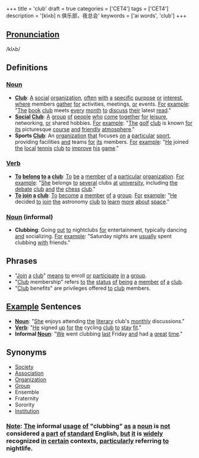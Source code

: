 +++
title = 'club'
draft = true
categories = ['CET4']
tags = ['CET4']
description = '[klʌb] n.俱乐部，夜总会'
keywords = ['ai words', 'club']
+++

## [Pronunciation](/post/pronunciation/)
/klʌb/

## Definitions
### [Noun](/post/noun/)
- **[Club](/post/club/)**: [A](/post/a/) [social](/post/social/) [organization](/post/organization/), [often](/post/often/) [with](/post/with/) [a](/post/a/) [specific](/post/specific/) [purpose](/post/purpose/) [or](/post/or/) [interest](/post/interest/), [where](/post/where/) members [gather](/post/gather/) [for](/post/for/) activities, meetings, [or](/post/or/) events. [For](/post/for/) [example](/post/example/): "[The](/post/the/) [book](/post/book/) [club](/post/club/) meets [every](/post/every/) [month](/post/month/) [to](/post/to/) [discuss](/post/discuss/) [their](/post/their/) latest [read](/post/read/)."
- **[Social](/post/social/) [Club](/post/club/)**: [A](/post/a/) [group](/post/group/) [of](/post/of/) [people](/post/people/) [who](/post/who/) [come](/post/come/) [together](/post/together/) [for](/post/for/) [leisure](/post/leisure/), networking, [or](/post/or/) shared hobbies. [For](/post/for/) [example](/post/example/): "[The](/post/the/) [golf](/post/golf/) [club](/post/club/) is known [for](/post/for/) [its](/post/its/) picturesque [course](/post/course/) [and](/post/and/) [friendly](/post/friendly/) [atmosphere](/post/atmosphere/)."
- **Sports [Club](/post/club/)**: An [organization](/post/organization/) [that](/post/that/) focuses [on](/post/on/) [a](/post/a/) [particular](/post/particular/) [sport](/post/sport/), providing facilities [and](/post/and/) teams [for](/post/for/) [its](/post/its/) members. [For](/post/for/) [example](/post/example/): "[He](/post/he/) joined [the](/post/the/) [local](/post/local/) [tennis](/post/tennis/) [club](/post/club/) [to](/post/to/) [improve](/post/improve/) [his](/post/his/) [game](/post/game/)."

### [Verb](/post/verb/)
- **[To](/post/to/) [belong](/post/belong/) [to](/post/to/) [a](/post/a/) [club](/post/club/)**: [To](/post/to/) [be](/post/be/) [a](/post/a/) [member](/post/member/) [of](/post/of/) [a](/post/a/) [particular](/post/particular/) [organization](/post/organization/). [For](/post/for/) [example](/post/example/): "[She](/post/she/) belongs [to](/post/to/) [several](/post/several/) clubs [at](/post/at/) [university](/post/university/), including [the](/post/the/) [debate](/post/debate/) [club](/post/club/) [and](/post/and/) [the](/post/the/) [chess](/post/chess/) [club](/post/club/)."
- **[To](/post/to/) [join](/post/join/) [a](/post/a/) [club](/post/club/)**: [To](/post/to/) [become](/post/become/) [a](/post/a/) [member](/post/member/) [of](/post/of/) [a](/post/a/) [group](/post/group/). [For](/post/for/) [example](/post/example/): "[He](/post/he/) decided [to](/post/to/) [join](/post/join/) [the](/post/the/) astronomy [club](/post/club/) [to](/post/to/) [learn](/post/learn/) [more](/post/more/) [about](/post/about/) [space](/post/space/)."

### [Noun](/post/noun/) (informal)
- **Clubbing**: Going [out](/post/out/) [to](/post/to/) nightclubs [for](/post/for/) entertainment, typically dancing [and](/post/and/) socializing. [For](/post/for/) [example](/post/example/): "Saturday nights are [usually](/post/usually/) spent clubbing [with](/post/with/) friends."

## Phrases
- "[Join](/post/join/) [a](/post/a/) [club](/post/club/)" [means](/post/means/) [to](/post/to/) enroll [or](/post/or/) [participate](/post/participate/) [in](/post/in/) [a](/post/a/) [group](/post/group/).
- "[Club](/post/club/) membership" refers [to](/post/to/) [the](/post/the/) [status](/post/status/) [of](/post/of/) [being](/post/being/) [a](/post/a/) [member](/post/member/) [of](/post/of/) [a](/post/a/) [club](/post/club/).
- "[Club](/post/club/) benefits" are privileges offered [to](/post/to/) [club](/post/club/) members.

## [Example](/post/example/) Sentences
- **[Noun](/post/noun/)**: "[She](/post/she/) enjoys attending [the](/post/the/) [literary](/post/literary/) club's [monthly](/post/monthly/) discussions."
- **[Verb](/post/verb/)**: "[He](/post/he/) signed [up](/post/up/) [for](/post/for/) [the](/post/the/) cycling [club](/post/club/) [to](/post/to/) [stay](/post/stay/) [fit](/post/fit/)."
- **Informal [Noun](/post/noun/)**: "[We](/post/we/) went clubbing [last](/post/last/) Friday [and](/post/and/) had [a](/post/a/) [great](/post/great/) [time](/post/time/)."

## Synonyms
- [Society](/post/society/)
- [Association](/post/association/)
- [Organization](/post/organization/)
- [Group](/post/group/)
- Ensemble
- Fraternity
- Sorority
- [Institution](/post/institution/)

### [Note](/post/note/): [The](/post/the/) informal [usage](/post/usage/) [of](/post/of/) "clubbing" [as](/post/as/) [a](/post/a/) [noun](/post/noun/) is [not](/post/not/) considered [a](/post/a/) [part](/post/part/) [of](/post/of/) [standard](/post/standard/) English, [but](/post/but/) [it](/post/it/) is [widely](/post/widely/) recognized [in](/post/in/) [certain](/post/certain/) contexts, [particularly](/post/particularly/) referring [to](/post/to/) nightlife.

